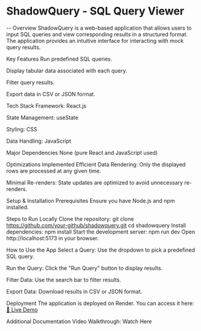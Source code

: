 # ShadowQuery - SQL Query Viewer

-- Overview
ShadowQuery is a web-based application that allows users to input SQL queries and view corresponding results in a structured format. The application provides an intuitive interface for interacting with mock query results.

Key Features
Run predefined SQL queries.

Display tabular data associated with each query.

Filter query results.

Export data in CSV or JSON format.

Tech Stack
Framework: React.js

State Management: useState

Styling: CSS

Data Handling: JavaScript

Major Dependencies
None (pure React and JavaScript used)

Optimizations Implemented
Efficient Data Rendering: Only the displayed rows are processed at any given time.

Minimal Re-renders: State updates are optimized to avoid unnecessary re-renders.

Setup & Installation
Prerequisites
Ensure you have Node.js and npm installed.

Steps to Run Locally
Clone the repository:
git clone https://github.com/your-github/shadowquery.git
cd shadowquery
Install dependencies:
npm install
Start the development server:
npm run dev
Open http://localhost:5173 in your browser.

How to Use the App
Select a Query: Use the dropdown to pick a predefined SQL query.

Run the Query: Click the "Run Query" button to display results.

Filter Data: Use the search bar to filter results.

Export Data: Download results in CSV or JSON format.

Deployment
The application is deployed on Render. You can access it here:
[🔗 Live Demo](https://shadowquery.onrender.com)

Additional Documentation
Video Walkthrough: Watch Here
